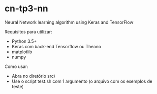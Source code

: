 # cn-tp3-nn
Neural Network learning algorithm using Keras and TensorFlow

Requisitos para utilizar:
- Python 3.5+
- Keras com back-end Tensorflow ou Theano
- matplotlib
- numpy

Como usar:
- Abra no diretório src/
- Use o script test.sh com 1 argumento (o arquivo com os exemplos de teste)
